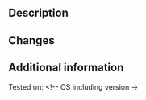 <!-- Thank you for opening up this pull request! Please make sure to fill out as
much information as you can below.

But, most importantly, please make sure you can say "I did so!" to the
following points:

  - [ ] I documented all behaviour as far as I could do.
  - [ ] I target the develop-branch, and *not* the master branch.
  - [ ] I have tested this extensively and paid extra attention to
        potential cross-platform issues (e.g. Cmd/Ctrl/Super-key bindings)
  - [ ] I have made use of ESLint using the provided configuration from the
        repository's .eslintrc.json file, and it did not complain.
  - [ ] I have added an entry to the CHANGELOG.md.
  - [ ] I matched my code-style to the repository (as far as possible).
  - [ ] I do agree that my code will be published under the GNU GPL v3 license.
  - [ ] As far as JS-files are concerned, I made sure to copy (in case of new files)
        or adapt (in case of existing files) the info in the header.
  - [ ] I synced the latest commits to develop shortly before proposing
        so that no merge issues occur.

  N.B.: Of course you can open a Pull Repository and ask for certain things
  such as file structure later on! It does not need to be perfect on the first
  try :)
 -->

<!-- Below, please shortly describe what the PR does in one or two short sentences. -->
## Description

<!-- What changes did you make? Please explicitly state any breaking API changes so that nobody is confused why other components suddenly stop working -->
## Changes

<!-- If there is anything else that might be of interest, please provide it here -->
## Additional information

<!-- Please provide any testing system -->
Tested on: <!-- OS including version ->
